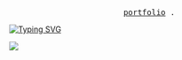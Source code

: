
<p align="center">
  <samp>
    <a href="https://bry-portfolio.netlify.app/">portfolio</a> .
<!--     <a href="">LinkedIn</a> -->
  </samp>
</p>

<div id="badges"  align="start">

[![Typing SVG](https://readme-typing-svg.herokuapp.com?font=Noto+Sans+Korean&size=25&duration=4500&color=22D6F0&lines=%EC%9D%BC%EA%B4%80%EC%84%B1%EC%9D%B4+%ED%95%B5%EC%8B%AC)](https://git.io/typing-svg)

</div>

<p align="start" >
   <img src="https://github-readme-streak-stats.herokuapp.com/?user=Shoko118&theme=tokyonight" />
</p>
